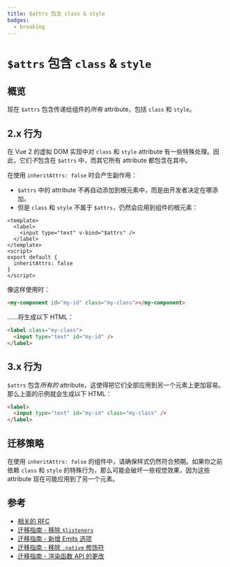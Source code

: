 ```yaml
---
title: $attrs 包含 class & style
badges:
  - breaking
---
```


# `$attrs` 包含 `class` & `style` <MigrationBadges :badges="$frontmatter.badges" />

## 概览

现在 `$attrs` 包含传递给组件的*所有* attribute，包括 `class` 和 `style`。

## 2.x 行为

在 Vue 2 的虚拟 DOM 实现中对 `class` 和 `style` attribute 有一些特殊处理。因此，它们*不*包含在 `$attrs` 中，而其它所有 attribute 都包含在其中。

在使用 `inheritAttrs: false` 时会产生副作用：

- `$attrs` 中的 attribute 不再自动添加到根元素中，而是由开发者决定在哪添加。
- 但是 `class` 和 `style` 不属于 `$attrs`，仍然会应用到组件的根元素：

```vue
<template>
  <label>
    <input type="text" v-bind="$attrs" />
  </label>
</template>
<script>
export default {
  inheritAttrs: false
}
</script>
```

像这样使用时：

```html
<my-component id="my-id" class="my-class"></my-component>
```

……将生成以下 HTML：

```html
<label class="my-class">
  <input type="text" id="my-id" />
</label>
```

## 3.x 行为

`$attrs` 包含*所有的* attribute，这使得把它们全部应用到另一个元素上更加容易。那么上面的示例就会生成以下 HTML：

```html
<label>
  <input type="text" id="my-id" class="my-class" />
</label>
```

## 迁移策略

在使用 `inheritAttrs: false` 的组件中，请确保样式仍然符合预期。如果你之前依赖 `class` 和 `style` 的特殊行为，那么可能会破坏一些视觉效果，因为这些 attribute 现在可能应用到了另一个元素。

## 参考

- [相关的 RFC](https://github.com/vuejs/rfcs/blob/master/active-rfcs/0031-attr-fallthrough.md)
- [迁移指南 - 移除 `$listeners`](./listeners-removed.md)
- [迁移指南 - 新增 Emits 选项](./emits-option.md)
- [迁移指南 - 移除 `.native` 修饰符](./v-on-native-modifier-removed.md)
- [迁移指南 - 渲染函数 API 的更改](./render-function-api.md)
